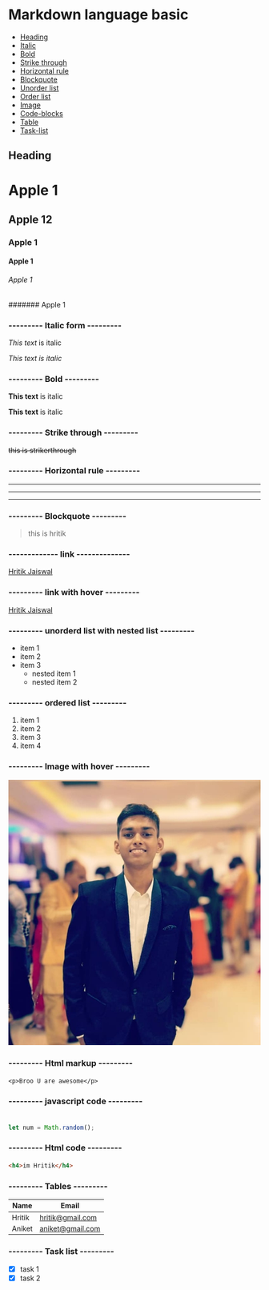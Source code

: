 <!-- heading -->
# Markdown language basic

* [Heading](#heading)
* [Italic](#Italic)
* [Bold](#Bold)
* [Strike through](#Strike-through)
* [Horizontal rule](#Horizontal-rule)
* [Blockquote](#Blockquote)
* [Unorder list](#Unorder-list)
* [Order list](#Order-list)
* [Image](#Image)
* [Code-blocks](#Code-blocks)
* [Table](#Tables)
* [Task-list](#Task-list)




## Heading

# Apple 1
## Apple 12
### Apple 1
#### Apple 1
###### Apple 1
####### Apple 1


<!-- italic -->
### --------- Italic form ---------

*This text* is italic

_This text is italic_

### --------- Bold ---------

**This text** is italic

__This text__ is italic

<!-- strike through -->
### --------- Strike through ---------


~~this is strikerthrough~~

<!-- Horizontal rule -->
### --------- Horizontal rule ---------

---
___

----

### --------- Blockquote ---------

<!-- blockquote -->
> this is hritik

<!-- link -->
### ------------- link --------------

[Hritik Jaiswal](https://github.com/hritik5102)

### --------- link with hover ---------

[Hritik Jaiswal](https://github.com/hritik5102 "hritik")

<!-- item and nested item -->
### --------- unorderd list with nested list ---------

* item 1
* item 2
* item 3
  * nested item 1
  * nested item 2
  
<!-- number  -->
### --------- ordered list ---------

1. item 1
2. item 2
3. item 3
4. item 4

<!-- inline code block -->

### --------- Image with hover ---------

<!-- image -->
![markdown logo](Hr.jpg "Hritik")

<!-- code block -->

### --------- Html markup ---------

`<p>Broo U are awesome</p>`

### --------- javascript code ---------

```javascript

let num = Math.random();
```

### --------- Html code ---------

```html
<h4>im Hritik</h4>

```

### --------- Tables ---------

| Name    | Email       |
|---------| ----------  |
| Hritik  | hritik@gmail.com|
| Aniket  | aniket@gmail.com|

### --------- Task list ---------


* [x] task 1
* [x] task 2 